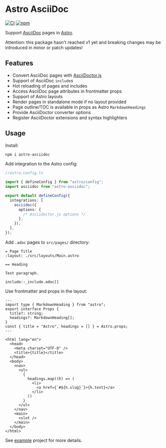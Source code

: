 # Astro AsciiDoc

[![CI](https://github.com/shishkin/astro-asciidoc/actions/workflows/ci.yaml/badge.svg)](https://github.com/shishkin/astro-asciidoc/actions/workflows/ci.yaml)
[![npm](https://img.shields.io/npm/v/astro-asciidoc)](https://www.npmjs.com/package/astro-asciidoc)

Support [AsciiDoc](https://docs.asciidoctor.org/asciidoc/latest/) pages in [Astro](https://astro.build).

Attention: this package hasn't reached v1 yet and breaking changes may be introduced in minor or patch updates!

## Features

- Convert AsciiDoc pages with [AsciiDoctor.js](https://docs.asciidoctor.org/asciidoctor.js/latest/)
- Support of AsciiDoc `include`s
- Hot reloading of pages and includes
- Access AsciiDoc page attributes in frontmatter props
- Support of Astro layouts
- Render pages in standalone mode if no layout provided
- Page outline/TOC is available in props as Astro `MarkdownHeadings`
- Provide AsciiDoctor converter options
- Register AsciiDoctor extensions and syntax highlighters

## Usage

Install:

```bash
npm i astro-asciidoc
```

Add integration to the Astro config:

```typescript
//astro.config.ts

import { defineConfig } from "astro/config";
import asciidoc from "astro-asciidoc";

export default defineConfig({
  integrations: [
    asciidoc({
      options: {
        /* Asciidoctor.js options */
      },
    }),
  ],
});
```

Add `.adoc` pages to `src/pages/` directory:

```asciidoc
= Page Title
:layout: ./src/layouts/Main.astro

== Heading

Text paragraph.

include::_include.adoc[]
```

Use frontmatter and props in the layout:

```astro
---
import type { MarkdownHeading } from "astro";
export interface Props {
  title?: string;
  headings?: MarkdownHeading[];
}
const { title = "Astro", headings = [] } = Astro.props;
---

<html lang="en">
  <head>
    <meta charset="UTF-8" />
    <title>{title}</title>
  </head>
  <body>
    <nav>
      <ul>
        {
          headings.map((h) => (
            <li>
              <a href={`#${h.slug}`}>{h.text}</a>
            </li>
          ))
        }
      </ul>
    </nav>
    <main>
      <slot />
    </main>
  </body>
</html>
```

See [example](./packages/example/) project for more details.
